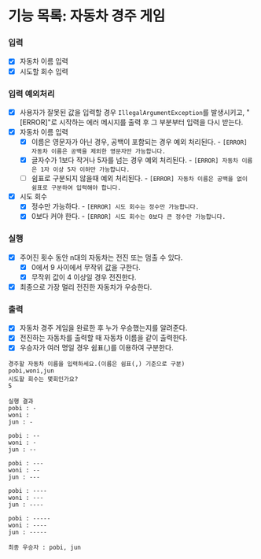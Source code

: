 # 기능 목록: 자동차 경주 게임
### 입력
- [x] 자동차 이름 입력
- [x] 시도할 회수 입력

### 입력 예외처리
- [x] 사용자가 잘못된 값을 입력할 경우 `IllegalArgumentException`를 발생시키고, "[ERROR]"로 시작하는 에러 메시지를 출력 후 그 부분부터 입력을 다시 받는다.
- [x] 자동차 이름 입력
  - [x] 이름은 영문자가 아닌 경우, 공백이 포함되는 경우 예외 처리된다. - `[ERROR] 자동차 이름은 공백을 제외한 영문자만 가능합니다.`
  - [x] 글자수가 1보다 작거나 5자를 넘는 경우 예외 처리된다. - `[ERROR] 자동차 이름은 1자 이상 5자 이하만 가능합니다.`
  - [ ] 쉼표로 구분되지 않을때 예외 처리된다. - `[ERROR] 자동차 이름은 공백을 없이 쉼표로 구분하여 입력해야 합니다.`
- [x] 시도 회수
  - [x] 정수만 가능하다. - `[ERROR] 시도 회수는 정수만 가능합니다.`
  - [x] 0보다 커야 한다. - `[ERROR] 시도 회수는 0보다 큰 정수만 가능합니다.`

### 실행
- [x] 주어진 횟수 동안 n대의 자동차는 전진 또는 멈출 수 있다.
    - [x] 0에서 9 사이에서 무작위 값을 구한다.
    - [x] 무작위 값이 4 이상일 경우 전진한다.
- [x] 최종으로 가장 멀리 전진한 자동차가 우승한다.

### 출력
- [x] 자동차 경주 게임을 완료한 후 누가 우승했는지를 알려준다.
- [x] 전진하는 자동차를 출력할 때 자동차 이름을 같이 출력한다.
- [x] 우승자가 여러 명일 경우 쉼표(,)를 이용하여 구분한다.

````
경주할 자동차 이름을 입력하세요.(이름은 쉼표(,) 기준으로 구분)
pobi,woni,jun
시도할 회수는 몇회인가요?
5

실행 결과
pobi : -
woni :
jun : -

pobi : --
woni : -
jun : --

pobi : ---
woni : --
jun : ---

pobi : ----
woni : ---
jun : ----

pobi : -----
woni : ----
jun : -----

최종 우승자 : pobi, jun
````